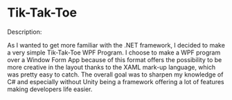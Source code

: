 # Tik-Tak-Toe
Description:

As I wanted to get more familiar with the .NET framework, I decided to make a very simple Tik-Tak-Toe WPF Program.
I choose to make a WPF program over a Window Form App because of this format offers the possibility to be more creative in the layout thanks to the XAML mark-up language, which was pretty easy to catch. 
The overall goal was to sharpen my knowledge of C# and especially without Unity being a framework offering a lot of features making developers life easier. 
